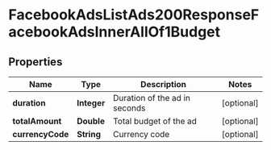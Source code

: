 

# FacebookAdsListAds200ResponseFacebookAdsInnerAllOf1Budget


## Properties

| Name | Type | Description | Notes |
|------------ | ------------- | ------------- | -------------|
|**duration** | **Integer** | Duration of the ad in seconds |  [optional] |
|**totalAmount** | **Double** | Total budget of the ad |  [optional] |
|**currencyCode** | **String** | Currency code |  [optional] |



